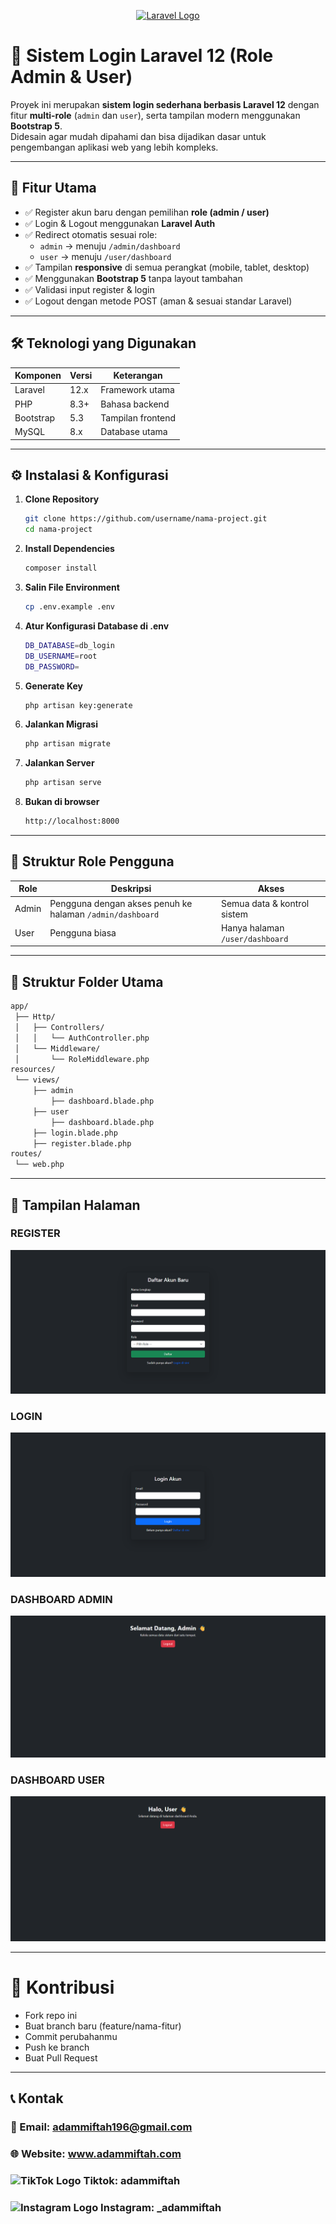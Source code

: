<p align="center"><a href="https://laravel.com" target="_blank"><img src="https://raw.githubusercontent.com/laravel/art/master/logo-lockup/5%20SVG/2%20CMYK/1%20Full%20Color/laravel-logolockup-cmyk-red.svg" width="400" alt="Laravel Logo"></a></p>

# 🔐 Sistem Login Laravel 12 (Role Admin & User)

Proyek ini merupakan **sistem login sederhana berbasis Laravel 12** dengan fitur **multi-role** (`admin` dan `user`), serta tampilan modern menggunakan **Bootstrap 5**.  
Didesain agar mudah dipahami dan bisa dijadikan dasar untuk pengembangan aplikasi web yang lebih kompleks.

---

## 🚀 Fitur Utama

- ✅ Register akun baru dengan pemilihan **role (admin / user)**
- ✅ Login & Logout menggunakan **Laravel Auth**
- ✅ Redirect otomatis sesuai role:
  - `admin` → menuju `/admin/dashboard`
  - `user` → menuju `/user/dashboard`
- ✅ Tampilan **responsive** di semua perangkat (mobile, tablet, desktop)
- ✅ Menggunakan **Bootstrap 5** tanpa layout tambahan
- ✅ Validasi input register & login
- ✅ Logout dengan metode POST (aman & sesuai standar Laravel)

---

## 🛠️ Teknologi yang Digunakan

| Komponen | Versi | Keterangan |
|-----------|--------|-------------|
| Laravel | 12.x | Framework utama |
| PHP | 8.3+ | Bahasa backend |
| Bootstrap | 5.3 | Tampilan frontend |
| MySQL | 8.x | Database utama |

---

## ⚙️ Instalasi & Konfigurasi

1. **Clone Repository**
   ```bash
   git clone https://github.com/username/nama-project.git
   cd nama-project
2. **Install Dependencies**
   ```bash
   composer install
3. **Salin File Environment**
   ```bash
   cp .env.example .env
4. **Atur Konfigurasi Database di .env**
   ```bash
   DB_DATABASE=db_login
   DB_USERNAME=root
   DB_PASSWORD=
   ```
5. **Generate Key**
   ```bash
   php artisan key:generate
6. **Jalankan Migrasi**
   ```bash
   php artisan migrate
7. **Jalankan Server**
   ```bash
   php artisan serve
8. **Bukan di browser**
   ```bash
   http://localhost:8000

---

## 👥 Struktur Role Pengguna
| Role  | Deskripsi                                                 | Akses                           |
| ----- | --------------------------------------------------------- | ------------------------------- |
| Admin | Pengguna dengan akses penuh ke halaman `/admin/dashboard` | Semua data & kontrol sistem     |
| User  | Pengguna biasa                                            | Hanya halaman `/user/dashboard` |

---

## 🧩 Struktur Folder Utama
```bash
app/
 ├── Http/
 │   ├── Controllers/
 │   │   └── AuthController.php
 │   └── Middleware/
 │       └── RoleMiddleware.php
resources/
 └── views/
     ├── admin
         ├── dashboard.blade.php
     ├── user
         ├── dashboard.blade.php   
     ├── login.blade.php
     ├── register.blade.php
routes/
 └── web.php
```

---

## 📸 Tampilan Halaman
### REGISTER

  ![Tampilan Register](public/images/register.png)

### LOGIN
  ![Tampilan Login](public/images/login.png)

### DASHBOARD ADMIN
  ![Tampilan Dashboard Admin](public/images/dashboardAdmin.png)

### DASHBOARD USER
  ![Tampilan Dashboard User](public/images/dashboardUser.png)

--- 

# 🤝 Kontribusi
- Fork repo ini
- Buat branch baru (feature/nama-fitur)
- Commit perubahanmu
- Push ke branch
- Buat Pull Request

---

## 📞 Kontak
### 📧 Email: adammiftah196@gmail.com
### 🌐 Website: www.adammiftah.com
### ![TikTok Logo](https://upload.wikimedia.org/wikipedia/en/6/69/TikTok_logo.svg) Tiktok: adammiftah
### ![Instagram Logo](https://upload.wikimedia.org/wikipedia/commons/a/a5/Instagram_icon.png) Instagram: _adammiftah

